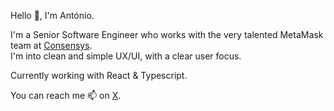 Hello 👋, I'm António.

I'm a Senior Software Engineer who works with the very talented MetaMask team at [Consensys](https://consensys.net/). <br>
I'm into clean and simple UX/UI, with a clear user focus.

Currently working with React & Typescript.

You can reach me 📫 on [X](https://x.com/antoni0regadas).

<!---
zone-live/zone-live is a ✨ special ✨ repository because its `README.md` (this file) appears on your GitHub profile.
You can click the Preview link to take a look at your changes.
--->
